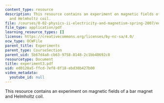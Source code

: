 ```yaml
---
content_type: resource
description: This resource contains an experiment on magnetic fields of a bar magnet
  and Helmholtz coil.
file: /courses/8-02-physics-ii-electricity-and-magnetism-spring-2007/ed0120a5ffcd7ef88f18ebd30b427b00_experiment3.pdf
file_type: application/pdf
learning_resource_types: []
license: https://creativecommons.org/licenses/by-nc-sa/4.0/
ocw_type: OCWFile
parent_title: Experiments
parent_type: CourseSection
parent_uid: 5b67d4a8-cb63-9758-8148-2c1bb40692c8
resourcetype: Document
title: experiment3.pdf
uid: ed0120a5-ffcd-7ef8-8f18-ebd30b427b00
video_metadata:
  youtube_id: null
---
```

This resource contains an experiment on magnetic fields of a bar magnet and Helmholtz coil.